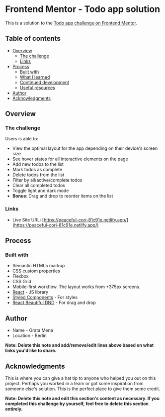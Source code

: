 # Frontend Mentor - Todo app solution

This is a solution to the [Todo app challenge on Frontend Mentor](https://www.frontendmentor.io/challenges/todo-app-Su1_KokOW).

## Table of contents

- [Overview](#overview)
  - [The challenge](#the-challenge)
  - [Links](#links)
- [Process](#process)
  - [Built with](#built-with)
  - [What I learned](#what-i-learned)
  - [Continued development](#continued-development)
  - [Useful resources](#useful-resources)
- [Author](#author)
- [Acknowledgments](#acknowledgments)

## Overview

### The challenge

Users is able to:

- View the optimal layout for the app depending on their device's screen size
- See hover states for all interactive elements on the page
- Add new todos to the list
- Mark todos as complete
- Delete todos from the list
- Filter by all/active/complete todos
- Clear all completed todos
- Toggle light and dark mode
- **Bonus**: Drag and drop to reorder items on the list

### Links

- Live Site URL: [https://peaceful-cori-81c91e.netlify.app/](https://peaceful-cori-81c91e.netlify.app/)

## Process

### Built with

- Semantic HTML5 markup
- CSS custom properties
- Flexbox
- CSS Grid
- Mobile-first workflow. The layout works from +375px screens.
- [React](https://reactjs.org/) - JS library
- [Styled Components](https://styled-components.com/) - For styles
- [React Beautiful DND](https://github.com/atlassian/react-beautiful-dnd) - For drag and drop

## Author

- Name - Grata Mena
- Location - Berlin

**Note: Delete this note and add/remove/edit lines above based on what links you'd like to share.**

## Acknowledgments

This is where you can give a hat tip to anyone who helped you out on this project. Perhaps you worked in a team or got some inspiration from someone else's solution. This is the perfect place to give them some credit.

**Note: Delete this note and edit this section's content as necessary. If you completed this challenge by yourself, feel free to delete this section entirely.**

